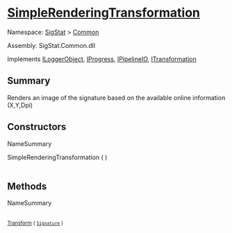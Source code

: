# [SimpleRenderingTransformation](./SimpleRenderingTransformation.md)

Namespace: [SigStat]() > [Common](./README.md)

Assembly: SigStat.Common.dll

Implements [ILoggerObject](./ILoggerObject.md), [IProgress](./Helpers/IProgress.md), [IPipelineIO](./Pipeline/IPipelineIO.md), [ITransformation](./ITransformation.md)

## Summary
Renders an image of the signature based on the available online information (X,Y,Dpi)

## Constructors

NameSummary

SimpleRenderingTransformation (  )<br><sub></sub><br>


## Methods

NameSummary

<br><sub>[Transform](./Methods/SimpleRenderingTransformation-100663459.md) ( [`Signature`](./Signature.md) )</sub><br><sub></sub><br>


